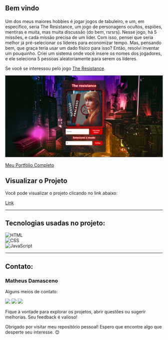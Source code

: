 ## Bem vindo<p>
Um dos meus maiores hobbies é jogar jogos de tabuleiro, e um, em específico, seria The Resistance, um jogo de personagens ocultos, espiões, mentiras e muita, mas muita discussão (do bem, rsrsrs).
Nesse jogo, há 5 missões, e cada missão precisa de um líder. Com isso, pensei que seria melhor já pré-selecionar os líderes para economizar tempo. Mas, pensando bem, que graça teria usar um dado físico para isso? Então, resolvi inventar um pouquinho.
Criei um sistema onde você insere os nomes dos jogadores, e ele seleciona 5 pessoas aleatoriamente para serem os líderes.

Se você se interessou pelo jogo [The Resistance](https://www.amazon.com.br/Gal%C3%A1pagos-Jogos-RES001-The-Resistance/dp/B07CK3V7CN/ref=sr_1_5?adgrpid=127126144446&dib=eyJ2IjoiMSJ9.6s0NHpSPIb9JcZ6cAcyvSOnpWgHzFzR7F31uhPwWpce9ARrMYSkTcQIKbA9fkkq1Yvj9Qcr6ldfzpR2r-lgM0zixs2pXW5uoqr0lu_T6paV36obVUPvRznKcPpU808mJ9oC8c3i9fRekLI8_N94srPH22xc_3DUJDx43xaXVnMTkwRqiSGEX2kWmGrP5XOGwDgKU16UXmUfC1XTQkHkNhtk9VZBdxGf74HyLETZou46OLE2yow7Q5rSBY_jiIJVacTV5-wCvClCGjczHlj7yVjYm6sduzqUbQA2LibdwQ30.pHPT2oP5q-iKnaaNPIUYdOxfyCxbd92UgU6KHO1ADck&dib_tag=se&hvadid=593252180060&hvdev=c&hvlocphy=9101962&hvnetw=g&hvqmt=e&hvrand=17371497727258470191&hvtargid=kwd-443495458066&hydadcr=17150_13443094&keywords=the+resistance+jogo&qid=1730409063&sr=8-5&ufe=app_do%3Aamzn1.fos.6d798eae-cadf-45de-946a-f477d47705b9).

<div align="center">

![Captura de tela](https://github.com/MatheusADamasceno/The-Resistance/blob/main/resi.png?raw=true)
</div>

<div alinhar="centro">

[Meu Portfólio Completo](https://matheusprojectss.netlify.app)

</div>


## Visualizar o Projeto
Você pode visualizar o projeto clicando no link abaixo:

[Link]( https://theresistance.netlify.app/ )



---
<div id="tecnologias-utilizadas">

## Tecnologias usadas no projeto:
![HTML]( https://img.shields.io/badge/HTML5-E34F26?style=for-the-badge&logo=html5&logoColor=white)  
![CSS]( https://img.shields.io/badge/CSS-239120?&style=for-the-badge&logo=css3&logoColor=white)  
![JavaScript]( https://img.shields.io/badge/JavaScript-F7DF1E?style=for-the-badge&logo=javascript&logoColor=black)  
</div>
<div alinhar="direita">


</div>

---
<div id="contato">

<div id="contato">

## Contato:
### Matheus Damasceno
Alguns meios de contato:
<div>
<a href="https://wa.me/5562992060399" target="_blank"><img src="https://img.shields.io/badge/WhatsApp-25D366?style=for-the-badge&logo=whatsapp&logoColor=white" target="_blank"></a>
<a href = "mailto:matheusalvesdamascenotwd@gmail.com"><img src="https://img.shields.io/badge/Gmail-D14836?style=for-the-badge&logo=gmail&logoColor=white" target="_blank"></a>
<a href="www.linkedin.com/in/matheusalvesdamasceno" target="_blank"><img src="https://img.shields.io/badge/-LinkedIn-%230077B5?style=for-the-badge&logo=linkedin&logoColor=white" target="_blank"></a>   
</div>
</div>



Fique à vontade para explorar os projetos, abrir questões ou sugerir melhorias. Seu feedback é valioso!

Obrigado por visitar meu repositório pessoal! Espero que encontre algo que desperte seu interesse. 😊
